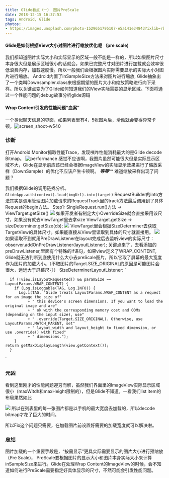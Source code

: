 ```yaml
---
title: Glide看点（一） 图片PreScale
date: 2018-12-15 16:37:53
tags: Android, Glide
photos:
- https://images.unsplash.com/photo-1529651795107-e5a141e34843?ixlib=rb-1.2.1&ixid=eyJhcHBfaWQiOjEyMDd9&auto=format&fit=crop&w=1500&q=80
---
```


#### Glide是如何根据View大小对图片进行缩放优化呢 （pre scale)
我们都知道图片实际大小和实际显示的区域一般不能是一样的，所以如果图片尺寸本身很大但是展示区域很小的话就会，如果已完整尺寸对图片进行加载就会效率很低浪费内存，加载速度慢。所以一般我们会根据图片实际需要显示的实际大小对图片进行缩放。
Android内置了inSampleSize方法来对图片进行缩放, Glide抽象出了一个类叫Downsampler.class来根据期望的图片大小和缩放策略进行向下采样。所以关键点变为了Glide如何知道我们的View实际需要的显示区域。下面将通过一个性能问题的debug故事分析glide源码
####  Wrap Content引发的性能问题“血案”
一个类似聊天信息的界面，如果列表里有4，5张图片后，滑动就会变得异常卡顿。![screen_shoot-w540](https://lh3.googleusercontent.com/-nIhLIng7BgQ/XAzlDXhtuQI/AAAAAAAAXi4/gLy4BR_ctw06PVZhvl2zvTcWt78_5SsMACHMYCw/I/screen_shoot.jpeg)

### 诊断
打开Android Monitor抓取性能Trace，发现咦咋性能消耗最大的是Glide decode Bitmap。
![performance](https://lh3.googleusercontent.com/-w0li48k0DMs/XAzlD3LjLnI/AAAAAAAAXi8/pHdkLKcqx7YezzLYe6XcAtgdKNy5cfgigCHMYCw/I/performance.png)
感觉不应该啊，我图片虽然可能很大但是实际显示区域不大，Glide在显示前应该已经会根据ImageView的实际显示效果进行了缩放采样（DownSample）的优化不应该产生卡顿啊。
*****等等*******
难道缩放采样出现了问题？

我们根据Glide的调用链找分析。
`
    GlideApp.with(context).load(imgUrl).into(target)
`
RequestBuilder的into方法其实是调用管理图片加载请求的RequestTrack里的track方法最后调用到了具体Request的begin方法。
Step1:
SingleRequest.run()方法 -> ViewTarget.getSize() 
![](https://lh3.googleusercontent.com/-PA1liE7Xv4Q/XAzlEgt23mI/AAAAAAAAXjA/y6i3o5QSFGQcoiLiSWMCj6oy09FZOEEPQCHMYCw/I/15443470777195.jpg)
如果开发者有制定大小OverrideSize就会直接采用该尺寸，如果没有就去ViewTarget里去拿size
ViewTarget.getSize -> sizeDeterminer.getSize(cb); 
![](https://lh3.googleusercontent.com/-P8wZJt_gZow/XAzlFuAXigI/AAAAAAAAXjE/McvQrudFhAopNkYxflkrFZ2JmZnYjrOQwCHMYCw/I/15443472154597.jpg)
ViewTarget里会根据SizeDeterminer去获取TargetView的具体尺寸。如果能直接从View里读取到具体的尺寸就直接用。
![](https://lh3.googleusercontent.com/-c21fwwJI7xY/XAzlGrjViaI/AAAAAAAAXjI/KjDCqb9dyr0kKMOHjhaaOWQxKkG3m3E0QCHMYCw/I/15443473205402.jpg)
如果读取不到就用PreDrawListener在layout完成后去监听view的实际尺寸：
observer.addOnPreDrawListener(layoutListener); 
关键点来了，去看添加的preDrawListener,里面有个特殊的if语句，如果view定义了WRAP_CONTENT, Glide就无法判断到底使用什么大小去preScale图片，所以它取了屏幕的最大宽度作为图片的加载大小。（不取图片的Target.SIZE_ORIGINAL的原因是可能图片会很大，远远大于屏幕尺寸）
SizeDeterminerLayoutListener:
`
 
      if (!view.isLayoutRequested() && paramSize == LayoutParams.WRAP_CONTENT) {
        if (Log.isLoggable(TAG, Log.INFO)) {
          Log.i(TAG, "Glide treats LayoutParams.WRAP_CONTENT as a request for an image the size of"
              + " this device's screen dimensions. If you want to load the original image and are"
              + " ok with the corresponding memory cost and OOMs (depending on the input size), use"
              + " .override(Target.SIZE_ORIGINAL). Otherwise, use LayoutParams.MATCH_PARENT, set"
              + " layout_width and layout_height to fixed dimension, or use .override() with fixed"
              + " dimensions.");
        }
    return getMaxDisplayLength(view.getContext());
      }
`
### 元凶
看到这里刚才的性能问题迎刃而解，虽然我们界面里的ImageView实际显示区域很小（maxWitdh和maxHeight限制的），但是Glide不知道。一看我们list item的布局果然如此

![](https://lh3.googleusercontent.com/-d6Q239URgRs/XAzlH3SplII/AAAAAAAAXjM/fNRZf4EgtRM2jl9XDngeqqhz3ixkH7DvACHMYCw/I/15161493230346.jpg)
所以在列表里的每一张图片都是以手机的最大宽度去加载的，所以decode bitmap才花了巨大的时间。

所以Fix这个问题只需要，在加载图片前设置好需要的加载宽度就可以解决啦。

### 总结
图片加载的一个重要手段是，“按需显示”更具实际需要显示的图片大小进行预缩放（Pre Scale)， PreScale要根据图片的显示大小和图片本身实际大小来计算inSampleSize来进行。Glide在处理Wrap Content的ImageView的时候，会不知道如何进行PreScale需要指定好具体显示的尺寸，不然可能会引发性能问题。

